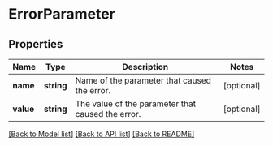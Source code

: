 # ErrorParameter

## Properties
Name | Type | Description | Notes
------------ | ------------- | ------------- | -------------
**name** | **string** | Name of the parameter that caused the error. | [optional] 
**value** | **string** | The value of the parameter that caused the error. | [optional] 

[[Back to Model list]](../README.md#documentation-for-models) [[Back to API list]](../README.md#documentation-for-api-endpoints) [[Back to README]](../README.md)


